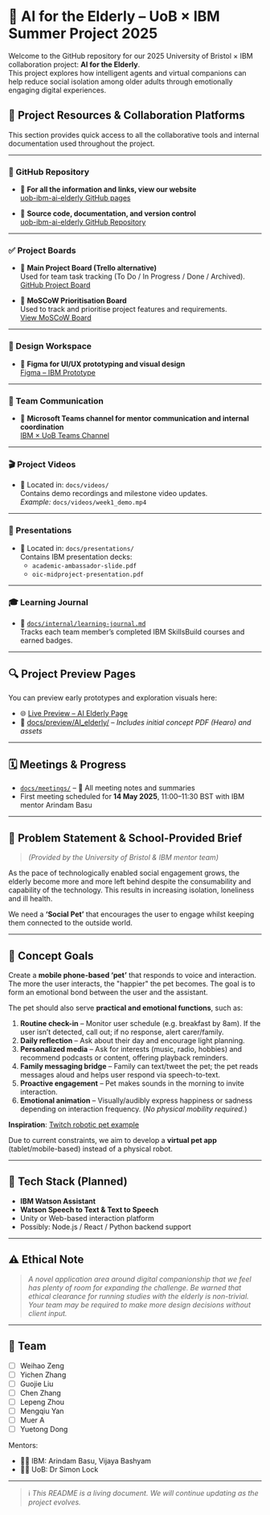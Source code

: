 # 🧠 AI for the Elderly – UoB × IBM Summer Project 2025

Welcome to the GitHub repository for our 2025 University of Bristol × IBM collaboration project: **AI for the Elderly**.  
This project explores how intelligent agents and virtual companions can help reduce social isolation among older adults through emotionally engaging digital experiences.

## 🧭 Project Resources & Collaboration Platforms

This section provides quick access to all the collaborative tools and internal documentation used throughout the project.

---

### 📁 GitHub Repository

- 🔗 **For all the information and links, view our website**  
  [uob-ibm-ai-elderly GitHub pages](https://zengweihaooo.github.io/uob-ibm-ai-elderly/)

- 🔗 **Source code, documentation, and version control**  
  [uob-ibm-ai-elderly GitHub Repository](https://github.com/Zengweihaooo/uob-ibm-ai-elderly)

---

### ✅ Project Boards

- 🔹 **Main Project Board (Trello alternative)**  
  Used for team task tracking (To Do / In Progress / Done / Archived).  
  [GitHub Project Board](https://github.com/users/Zengweihaooo/projects/1)

- 🔹 **MoSCoW Prioritisation Board**  
  Used to track and prioritise project features and requirements.  
  [View MoSCoW Board](https://github.com/users/Zengweihaooo/projects/3)

---

### 🎨 Design Workspace

- 🔗 **Figma for UI/UX prototyping and visual design**  
  [Figma – IBM Prototype](https://www.figma.com/design/ACpMwWcBol9t5wt5u9FkEH/IBM-prototype?node-id=0-1&t=3kvjgXeg7PRMyNxk-1)

---

### 💬 Team Communication

- 🔗 **Microsoft Teams channel for mentor communication and internal coordination**  
  [IBM × UoB Teams Channel](https://teams.microsoft.com/l/channel/19%3ATbJ7cTNrm0h8XNuEz0v9KnBaIb_BxAQXu6ELaI9IqCQ1%40thread.tacv2/General?groupId=4992b869-67ca-4b1d-8786-8e16352bf31d&tenantId=b2e47f30-cd7d-4a4e-a5da-b18cf1a4151b)

---

### 🎬 Project Videos

- 📁 Located in: `docs/videos/`  
  Contains demo recordings and milestone video updates.  
  _Example:_ `docs/videos/week1_demo.mp4`

---

### 📝 Presentations

- 📁 Located in: `docs/presentations/`  
  Contains IBM presentation decks:  
  - `academic-ambassador-slide.pdf`  
  - `oic-midproject-presentation.pdf`

---

### 🎓 Learning Journal

- 📄 [`docs/internal/learning-journal.md`](docs/internal/learning-journal.md)  
  Tracks each team member’s completed IBM SkillsBuild courses and earned badges.

---

## 🔍 Project Preview Pages

You can preview early prototypes and exploration visuals here:

- 🌐 [Live Preview – AI Elderly Page](https://zengweihaooo.github.io/uob-ibm-ai-elderly/preview/)
- 📄 [docs/preview/AI_elderly/](docs/preview/AI_elderly/) – *Includes initial concept PDF (Hearo) and assets*

---

## 🗓 Meetings & Progress

- [`docs/meetings/`](docs/meetings/) – 📁 All meeting notes and summaries
- First meeting scheduled for **14 May 2025**, 11:00–11:30 BST with IBM mentor Arindam Basu

---

## 🎯 Problem Statement & School-Provided Brief

> *(Provided by the University of Bristol & IBM mentor team)*

As the pace of technologically enabled social engagement grows, the elderly become more and more left behind despite the consumability and capability of the technology. This results in increasing isolation, loneliness and ill health.  

We need a **‘Social Pet’** that encourages the user to engage whilst keeping them connected to the outside world.

---

## 🧩 Concept Goals

Create a **mobile phone-based ‘pet’** that responds to voice and interaction. The more the user interacts, the "happier" the pet becomes. The goal is to form an emotional bond between the user and the assistant.

The pet should also serve **practical and emotional functions**, such as:

1. **Routine check-in** – Monitor user schedule (e.g. breakfast by 8am). If the user isn’t detected, call out; if no response, alert carer/family.
2. **Daily reflection** – Ask about their day and encourage light planning.
3. **Personalized media** – Ask for interests (music, radio, hobbies) and recommend podcasts or content, offering playback reminders.
4. **Family messaging bridge** – Family can text/tweet the pet; the pet reads messages aloud and helps user respond via speech-to-text.
5. **Proactive engagement** – Pet makes sounds in the morning to invite interaction.
6. **Emotional animation** – Visually/audibly express happiness or sadness depending on interaction frequency. (*No physical mobility required.*)

**Inspiration**: [Twitch robotic pet example](http://www.instructables.com/id/Twitch-Your-Robotic-Pet/)

Due to current constraints, we aim to develop a **virtual pet app** (tablet/mobile-based) instead of a physical robot.

---

## 🧠 Tech Stack (Planned)

- **IBM Watson Assistant**
- **Watson Speech to Text & Text to Speech**
- Unity or Web-based interaction platform
- Possibly: Node.js / React / Python backend support

---

## ⚠️ Ethical Note

> *A novel application area around digital companionship that we feel has plenty of room for expanding the challenge. Be warned that ethical clearance for running studies with the elderly is non-trivial. Your team may be required to make more design decisions without client input.*

---

## 👥 Team

- [ ] Weihao Zeng  
- [ ] Yichen Zhang  
- [ ] Guojie Liu  
- [ ] Chen Zhang  
- [ ] Lepeng Zhou  
- [ ] Mengqiu Yan  
- [ ] Muer A  
- [ ] Yuetong Dong

Mentors:  
- 🧑‍🏫 IBM: Arindam Basu, Vijaya Bashyam  
- 🧑‍🎓 UoB: Dr Simon Lock

---

> ℹ️ *This README is a living document. We will continue updating as the project evolves.*